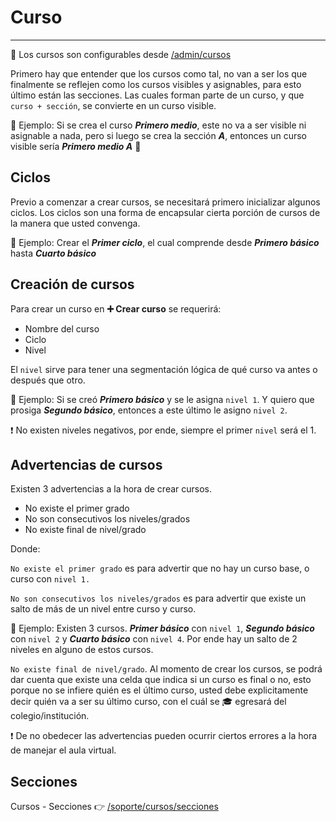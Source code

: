 # Curso
* * *

🔗 Los cursos son configurables desde [/admin/cursos](/admin/cursos)

Primero hay que entender que los cursos como tal, no van a ser los que finalmente se reflejen
como los cursos visibles y asignables, para esto último están las secciones. Las cuales forman
parte de un curso, y que `curso + sección`, se convierte en un curso visible.


📌 Ejemplo: Si se crea el curso **_Primero medio_**, este no va a ser visible ni asignable a nada,
pero si luego se crea la sección **_A_**, entonces un curso visible sería **_Primero medio A_** 🚀

## Ciclos

Previo a comenzar a crear cursos, se necesitará primero inicializar algunos ciclos. Los ciclos son una forma de encapsular cierta porción de cursos de la manera que usted convenga.

📌 Ejemplo: Crear el **_Primer ciclo_**, el cual comprende desde **_Primero básico_** hasta
**_Cuarto básico_**

## Creación de cursos

Para crear un curso en **➕ Crear curso** se requerirá:

- Nombre del curso
- Ciclo
- Nivel

El `nivel` sirve para tener una segmentación lógica de qué curso va antes o después que otro.

📌 Ejemplo: Si se creó **_Primero básico_** y se le asigna `nivel 1`. Y quiero que prosiga
**_Segundo básico_**, entonces a este último le asigno `nivel 2`.

❗ No existen niveles negativos, por ende, siempre el primer `nivel` será el 1.

## Advertencias de cursos
Existen 3 advertencias a la hora de crear cursos.

- No existe el primer grado
- No son consecutivos los niveles/grados
- No existe final de nivel/grado

Donde:

`No existe el primer grado` es para advertir que no hay un curso base, o curso con `nivel 1.`

`No son consecutivos los niveles/grados` es para advertir que existe un salto de más de un nivel
entre curso y curso.

📌 Ejemplo: Existen 3 cursos. **_Primer básico_** con `nivel 1`, **_Segundo básico_** con `nivel 2`
y **_Cuarto básico_** con `nivel 4`. Por ende hay un salto de 2 niveles en alguno de estos cursos.

`No existe final de nivel/grado`. Al momento de crear los cursos, se podrá dar cuenta que existe una celda que indica
si un curso es final o no, esto porque no se infiere quién es el último curso, usted debe explicitamente
decir quién va a ser su último curso, con el cuál se 🎓 egresará del colegio/institución.

❗ De no obedecer las advertencias pueden ocurrir ciertos errores a la hora de manejar el aula virtual.

## Secciones

Cursos - Secciones 👉 [/soporte/cursos/secciones](/soporte/cursos/secciones)
